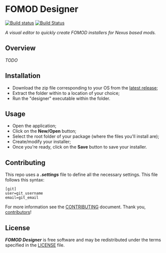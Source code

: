 # FOMOD Designer
[![Build status](https://ci.appveyor.com/api/projects/status/nep4id3ammekof68?svg=true)](https://ci.appveyor.com/project/GandaG/fomod-designer) [![Build Status](https://travis-ci.org/GandaG/fomod-designer.svg?branch=develop)](https://travis-ci.org/GandaG/fomod-designer)

*A visual editor to quickly create FOMOD installers for Nexus based mods.*

## Overview

*TODO*

## Installation

* Download the zip file corresponding to your OS from the [latest release](https://github.com/GandaG/fomod-editor/releases/latest);
* Extract the folder within to a location of your choice;
* Run the "designer" executable within the folder.

## Usage

* Open the application;
* Click on the **New/Open** button;
* Select the root folder of your package (where the files you'll install are);
* Create/modify your installer;
* Once you're ready, click on the **Save** button to save your installer.

## Contributing

This repo uses a ***.settings*** file to define all the necessary settings. This file follows this syntax:

```
[git]
user=git_username
email=git_email
```

For more information see the [CONTRIBUTING] document.
Thank you, [contributors]!

  [CONTRIBUTING]: /.github/CONTRIBUTING.md
  [contributors]: https://github.com/GandaG/fomod-editor/graphs/contributors

## License

***FOMOD Designer*** is free software and may be redistributed
under the terms specified in the [LICENSE] file.

  [LICENSE]: /LICENSE
